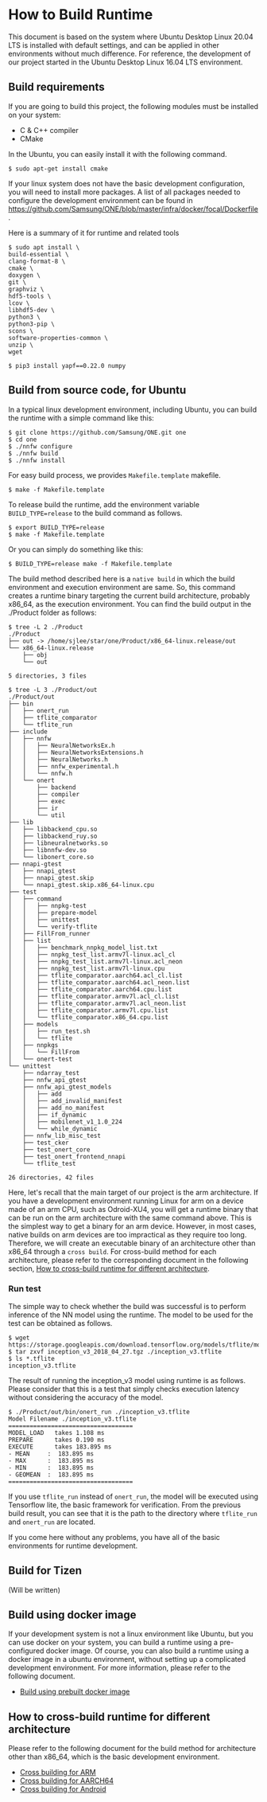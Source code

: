 # How to Build Runtime

This document is based on the system where Ubuntu Desktop Linux 20.04 LTS is installed with default settings, and can be applied in other environments without much difference. For reference, the development of our project started in the Ubuntu Desktop Linux 16.04 LTS environment.

## Build requirements

If you are going to build this project, the following modules must be installed on your system:

- C & C++ compiler
- CMake

In the Ubuntu, you can easily install it with the following command.

```
$ sudo apt-get install cmake
```

If your linux system does not have the basic development configuration, you will need to install more packages. A list of all packages needed to configure the development environment can be found in https://github.com/Samsung/ONE/blob/master/infra/docker/focal/Dockerfile.

Here is a summary of it for runtime and related tools

```
$ sudo apt install \
build-essential \
clang-format-8 \
cmake \
doxygen \
git \
graphviz \
hdf5-tools \
lcov \
libhdf5-dev \
python3 \
python3-pip \
scons \
software-properties-common \
unzip \
wget

$ pip3 install yapf==0.22.0 numpy

```

## Build from source code, for Ubuntu

In a typical linux development environment, including Ubuntu, you can build the runtime with a simple command like this:

```
$ git clone https://github.com/Samsung/ONE.git one
$ cd one
$ ./nnfw configure
$ ./nnfw build
$ ./nnfw install
```

For easy build process, we provides `Makefile.template` makefile.

```
$ make -f Makefile.template
```

To release build the runtime, add the environment variable `BUILD_TYPE=release` to the build command as follows.

```
$ export BUILD_TYPE=release
$ make -f Makefile.template
```

Or you can simply do something like this:

```
$ BUILD_TYPE=release make -f Makefile.template
```

The build method described here is a `native build` in which the build environment and execution environment are same. So, this command creates a runtime binary targeting the current build architecture, probably x86_64, as the execution environment. You can find the build output in the ./Product folder as follows:

```
$ tree -L 2 ./Product
./Product
├── out -> /home/sjlee/star/one/Product/x86_64-linux.release/out
└── x86_64-linux.release
    ├── obj
    └── out

5 directories, 3 files

$ tree -L 3 ./Product/out
./Product/out
├── bin
│   ├── onert_run
│   ├── tflite_comparator
│   └── tflite_run
├── include
│   ├── nnfw
│   │   ├── NeuralNetworksEx.h
│   │   ├── NeuralNetworksExtensions.h
│   │   ├── NeuralNetworks.h
│   │   ├── nnfw_experimental.h
│   │   └── nnfw.h
│   └── onert
│       ├── backend
│       ├── compiler
│       ├── exec
│       ├── ir
│       └── util
├── lib
│   ├── libbackend_cpu.so
│   ├── libbackend_ruy.so
│   ├── libneuralnetworks.so
│   ├── libnnfw-dev.so
│   └── libonert_core.so
├── nnapi-gtest
│   ├── nnapi_gtest
│   ├── nnapi_gtest.skip
│   └── nnapi_gtest.skip.x86_64-linux.cpu
├── test
│   ├── command
│   │   ├── nnpkg-test
│   │   ├── prepare-model
│   │   ├── unittest
│   │   └── verify-tflite
│   ├── FillFrom_runner
│   ├── list
│   │   ├── benchmark_nnpkg_model_list.txt
│   │   ├── nnpkg_test_list.armv7l-linux.acl_cl
│   │   ├── nnpkg_test_list.armv7l-linux.acl_neon
│   │   ├── nnpkg_test_list.armv7l-linux.cpu
│   │   ├── tflite_comparator.aarch64.acl_cl.list
│   │   ├── tflite_comparator.aarch64.acl_neon.list
│   │   ├── tflite_comparator.aarch64.cpu.list
│   │   ├── tflite_comparator.armv7l.acl_cl.list
│   │   ├── tflite_comparator.armv7l.acl_neon.list
│   │   ├── tflite_comparator.armv7l.cpu.list
│   │   └── tflite_comparator.x86_64.cpu.list
│   ├── models
│   │   ├── run_test.sh
│   │   └── tflite
│   ├── nnpkgs
│   │   └── FillFrom
│   └── onert-test
└── unittest
    ├── ndarray_test
    ├── nnfw_api_gtest
    ├── nnfw_api_gtest_models
    │   ├── add
    │   ├── add_invalid_manifest
    │   ├── add_no_manifest
    │   ├── if_dynamic
    │   ├── mobilenet_v1_1.0_224
    │   └── while_dynamic
    ├── nnfw_lib_misc_test
    ├── test_cker
    ├── test_onert_core
    ├── test_onert_frontend_nnapi
    └── tflite_test

26 directories, 42 files

```

Here, let's recall that the main target of our project is the arm architecture. If you have a development environment running Linux for arm on a device made of an arm CPU, such as Odroid-XU4, you will get a runtime binary that can be run on the arm architecture with the same command above. This is the simplest way to get a binary for an arm device. However, in most cases, native builds on arm devices are too impractical as they require too long. Therefore, we will create an executable binary of an architecture other than x86_64 through a `cross build`. For cross-build method for each architecture, please refer to the corresponding document in the following section, [How to cross-build runtime for different architecture](#how-to-cross-build-runtime-for-different-architecture).

### Run test

The simple way to check whether the build was successful is to perform inference of the NN model using the runtime. The model to be used for the test can be obtained as follows.

```
$ wget https://storage.googleapis.com/download.tensorflow.org/models/tflite/model_zoo/upload_20180427/inception_v3_2018_04_27.tgz
$ tar zxvf inception_v3_2018_04_27.tgz ./inception_v3.tflite
$ ls *.tflite
inception_v3.tflite
```

The result of running the inception_v3 model using runtime is as follows. Please consider that this is a test that simply checks execution latency without considering the accuracy of the model.

```
$ ./Product/out/bin/onert_run ./inception_v3.tflite
Model Filename ./inception_v3.tflite
===================================
MODEL_LOAD   takes 1.108 ms
PREPARE      takes 0.190 ms
EXECUTE      takes 183.895 ms
- MEAN     :  183.895 ms
- MAX      :  183.895 ms
- MIN      :  183.895 ms
- GEOMEAN  :  183.895 ms
===================================
```
If you use `tflite_run` instead of `onert_run`, the model will be executed using Tensorflow lite, the basic framework for verification. From the previous build result, you can see that it is the path to the directory where `tflite_run` and `onert_run` are located.

If you come here without any problems, you have all of the basic environments for runtime development.

## Build for Tizen

(Will be written)

## Build using docker image

If your development system is not a linux environment like Ubuntu, but you can use docker on your system, you can build a runtime using a pre-configured docker image. Of course, you can also build a runtime using a docker image in a ubuntu environment, without setting up a complicated development environment. For more information, please refer to the following document.

- [Build using prebuilt docker image](how-to-build-runtime-using-prebuilt-docker-image.md)

## How to cross-build runtime for different architecture

Please refer to the following document for the build method for architecture other than x86_64, which is the basic development environment.

- [Cross building for ARM](how-to-cross-build-runtime-for-arm.md)
- [Cross building for AARCH64](how-to-cross-build-runtime-for-aarch64.md)
- [Cross building for Android](how-to-cross-build-runtime-for-android.md)
